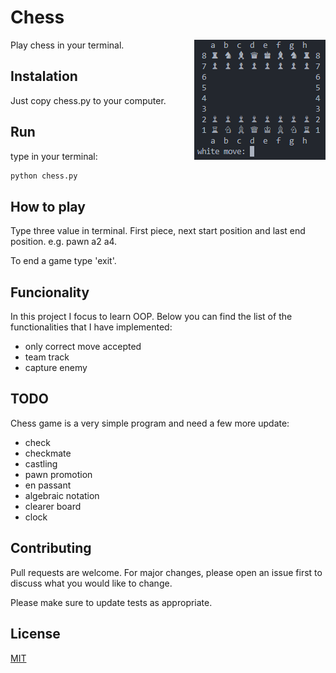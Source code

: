 # Chess
Play chess in your terminal.
<img
  src="https://github.com/wikzajac/chess/blob/master/start%20game.png"
  alt="start game"
  style="display: inline; float: right; margin: 0 auto; max-width: 300px">


## Instalation

Just copy chess.py to your computer.

## Run

type in your terminal:
```bash
python chess.py
```

## How to play

Type three value in terminal. First piece, next start position and last end position.
e.g. pawn a2 a4.

To end a game type 'exit'. 

## Funcionality

In this project I focus to learn OOP.
Below you can find the list of the functionalities that I have implemented:
* only correct move accepted
* team track
* capture enemy

## TODO

Chess game is a very simple program and need a few more update:
* check
* checkmate
* castling
* pawn promotion
* en passant
* algebraic notation
* clearer board
* clock

## Contributing

Pull requests are welcome. For major changes, please open an issue first
to discuss what you would like to change.

Please make sure to update tests as appropriate.

## License

[MIT](https://choosealicense.com/licenses/mit/)
